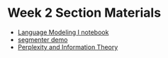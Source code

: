 # Week 2 Section Materials

- [Language Modeling I notebook](Language%20Modeling%20I.ipynb)
- [segmenter demo](segment/segment.py)
- [Perplexity and Information Theory](Perplexity%20and%20Information%20Theory.ipynb)
